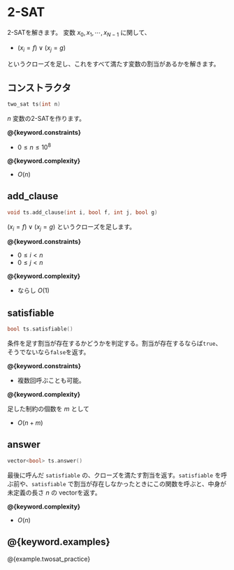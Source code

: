 # 2-SAT

2-SATを解きます。
変数 $x_0, x_1, \cdots, x_{N - 1}$ に関して、

- $(x_i = f) \lor (x_j = g)$

というクローズを足し、これをすべて満たす変数の割当があるかを解きます。

## コンストラクタ

```cpp
two_sat ts(int n)
```

$n$ 変数の2-SATを作ります。

**@{keyword.constraints}**

- $0 \leq n \leq 10^8$

**@{keyword.complexity}**

- $O(n)$

## add_clause

```cpp
void ts.add_clause(int i, bool f, int j, bool g)
```

$(x_i = f) \lor (x_j = g)$ というクローズを足します。

**@{keyword.constraints}**

- $0 \leq i \lt n$
- $0 \leq j \lt n$

**@{keyword.complexity}**

- ならし $O(1)$

## satisfiable

```cpp
bool ts.satisfiable()
```

条件を足す割当が存在するかどうかを判定する。割当が存在するならば`true`、そうでないなら`false`を返す。

**@{keyword.constraints}**

- 複数回呼ぶことも可能。

**@{keyword.complexity}**

足した制約の個数を $m$ として

- $O(n + m)$

## answer

```cpp
vector<bool> ts.answer()
```

最後に呼んだ `satisfiable` の、クローズを満たす割当を返す。`satisfiable` を呼ぶ前や、`satisfiable` で割当が存在しなかったときにこの関数を呼ぶと、中身が未定義の長さ $n$ の vectorを返す。

**@{keyword.complexity}**

- $O(n)$

## @{keyword.examples}

@{example.twosat_practice}
